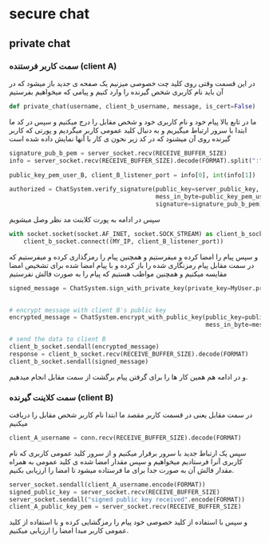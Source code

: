 # secure chat

## private chat

### سمت کاربر فرستنده (client A) 
در این قسمت وقتی روی کلید چت خصوصی میزنیم یک صفحه ی جدید باز میشود که در آن باید نام کاربری شخص گیرنده را وارد کنیم و پیامی که میخواهیم بفرستیم

```python
def private_chat(username, client_b_username, message, is_cert=False)
```

ما در تابع بالا پیام خود و نام کاربری خود و شخص مقابل را درج میکنیم و سپس در کد ما ابتدا با سرور ارتباط میگیریم و به دنبال کلید عمومی کاربر میگردیم و پورتی که کاربر گیرنده روی آن میشنود که در کد زیر نحون ی کار با آنها نمایش داده شده است

```python
signature_pub_b_pem = server_socket.recv(RECEIVE_BUFFER_SIZE)
info = server_socket.recv(RECEIVE_BUFFER_SIZE).decode(FORMAT).split(":")

public_key_pem_user_B, client_B_listener_port = info[0], int(info[1])

authorized = ChatSystem.verify_signature(public_key=server_public_key,
                                         mess_in_byte=public_key_pem_user_B.encode(FORMAT),
                                         signature=signature_pub_b_pem)
```

سپس در ادامه به پورت کلاینت مد نظر وصل میشویم

```python
with socket.socket(socket.AF_INET, socket.SOCK_STREAM) as client_b_socket:
    client_b_socket.connect((MY_IP, client_B_listener_port))
```
و سپس پیام را امضا کرده و میفرستیم و همچنین پیام را رمزگذاری کرده و میفرستیم که در سمت مقابل پیام رمزنگاری شده را باز کرده و با پیام امضا شده برای تشخیص امضا مقایسه میکنیم و همچنین مواظب هستیم که پیام را به صورت فالش نفرستیم

```python
signed_message = ChatSystem.sign_with_private_key(private_key=MyUser.private_key,
                                                                          mess_in_byte=message.encode(FORMAT))

# encrypt message with client B's public key
encrypted_message = ChatSystem.encrypt_with_public_key(public_key=public_key_user_B,
                                                       mess_in_byte=message.encode(FORMAT))

# send the data to client B
client_b_socket.sendall(encrypted_message)
response = client_b_socket.recv(RECEIVE_BUFFER_SIZE).decode(FORMAT)
client_b_socket.sendall(signed_message)
```
و در ادامه هم همین کار ها را برای گرفتن پیام برگشت از سمت مقابل انجام میدهیم.

### سمت کلاینت گیرنده (client B)
در سمت مقابل یعنی در قسمت کاربر مقصد ما ابتدا نام کاربر شخص مقابل را دریافت میکنیم

```python
client_A_username = conn.recv(RECEIVE_BUFFER_SIZE).decode(FORMAT)
```

سپس یک ارتباط جدید با سرور برقرار میکنیم و از سرور کلید عمومی کاربری که نام کاربری آنرا فرستادیم میخواهیم و سپس مقدار امضا شده ی کلید عمومی به همراه مقدار فالش آن به صورت جدا برای ما فرستاده میشود تا امضا را ارزیابی بکنیم.

```python
server_socket.sendall(client_A_username.encode(FORMAT))
signed_public_key = server_socket.recv(RECEIVE_BUFFER_SIZE)
server_socket.sendall("signed public key received".encode(FORMAT))
client_A_public_key_pem = server_socket.recv(RECEIVE_BUFFER_SIZE)
```
 
و سپس با استفاده از کلید خصوصی خود پیام را رمزگشایی کرده و با استفاده از کلید عمومی کاربر مبدا امضا را ارزیابی میکنیم.

